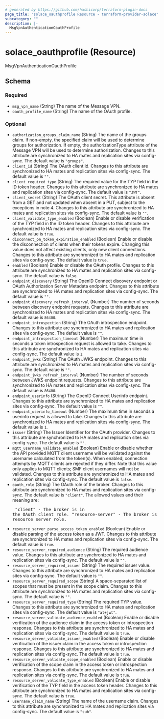 ```yaml
---
# generated by https://github.com/hashicorp/terraform-plugin-docs
page_title: "solace_oauthprofile Resource - terraform-provider-solace"
subcategory: ""
description: |-
  MsgVpnAuthenticationOauthProfile
---
```


# solace_oauthprofile (Resource)

MsgVpnAuthenticationOauthProfile



<!-- schema generated by tfplugindocs -->
## Schema

### Required

- `msg_vpn_name` (String) The name of the Message VPN.
- `oauth_profile_name` (String) The name of the OAuth profile.

### Optional

- `authorization_groups_claim_name` (String) The name of the groups claim. If non-empty, the specified claim will be used to determine groups for authorization. If empty, the authorizationType attribute of the Message VPN will be used to determine authorization. Changes to this attribute are synchronized to HA mates and replication sites via config-sync. The default value is `"groups"`.
- `client_id` (String) The OAuth client id. Changes to this attribute are synchronized to HA mates and replication sites via config-sync. The default value is `""`.
- `client_required_type` (String) The required value for the TYP field in the ID token header. Changes to this attribute are synchronized to HA mates and replication sites via config-sync. The default value is `"JWT"`.
- `client_secret` (String) The OAuth client secret. This attribute is absent from a GET and not updated when absent in a PUT, subject to the exceptions in note 4. Changes to this attribute are synchronized to HA mates and replication sites via config-sync. The default value is `""`.
- `client_validate_type_enabled` (Boolean) Enable or disable verification of the TYP field in the ID token header. Changes to this attribute are synchronized to HA mates and replication sites via config-sync. The default value is `true`.
- `disconnect_on_token_expiration_enabled` (Boolean) Enable or disable the disconnection of clients when their tokens expire. Changing this value does not affect existing clients, only new client connections. Changes to this attribute are synchronized to HA mates and replication sites via config-sync. The default value is `true`.
- `enabled` (Boolean) Enable or disable the OAuth profile. Changes to this attribute are synchronized to HA mates and replication sites via config-sync. The default value is `false`.
- `endpoint_discovery` (String) The OpenID Connect discovery endpoint or OAuth Authorization Server Metadata endpoint. Changes to this attribute are synchronized to HA mates and replication sites via config-sync. The default value is `""`.
- `endpoint_discovery_refresh_interval` (Number) The number of seconds between discovery endpoint requests. Changes to this attribute are synchronized to HA mates and replication sites via config-sync. The default value is `86400`.
- `endpoint_introspection` (String) The OAuth introspection endpoint. Changes to this attribute are synchronized to HA mates and replication sites via config-sync. The default value is `""`.
- `endpoint_introspection_timeout` (Number) The maximum time in seconds a token introspection request is allowed to take. Changes to this attribute are synchronized to HA mates and replication sites via config-sync. The default value is `1`.
- `endpoint_jwks` (String) The OAuth JWKS endpoint. Changes to this attribute are synchronized to HA mates and replication sites via config-sync. The default value is `""`.
- `endpoint_jwks_refresh_interval` (Number) The number of seconds between JWKS endpoint requests. Changes to this attribute are synchronized to HA mates and replication sites via config-sync. The default value is `86400`.
- `endpoint_userinfo` (String) The OpenID Connect Userinfo endpoint. Changes to this attribute are synchronized to HA mates and replication sites via config-sync. The default value is `""`.
- `endpoint_userinfo_timeout` (Number) The maximum time in seconds a userinfo request is allowed to take. Changes to this attribute are synchronized to HA mates and replication sites via config-sync. The default value is `1`.
- `issuer` (String) The Issuer Identifier for the OAuth provider. Changes to this attribute are synchronized to HA mates and replication sites via config-sync. The default value is `""`.
- `mqtt_username_validate_enabled` (Boolean) Enable or disable whether the API provided MQTT client username will be validated against the username calculated from the token(s). When enabled, connection attempts by MQTT clients are rejected if they differ. Note that this value only applies to MQTT clients; SMF client usernames will not be validated. Changes to this attribute are synchronized to HA mates and replication sites via config-sync. The default value is `false`.
- `oauth_role` (String) The OAuth role of the broker. Changes to this attribute are synchronized to HA mates and replication sites via config-sync. The default value is `"client"`. The allowed values and their meaning are:  <pre> "client" - The broker is in the OAuth client role. "resource-server" - The broker is in the OAuth resource server role. </pre>
- `resource_server_parse_access_token_enabled` (Boolean) Enable or disable parsing of the access token as a JWT. Changes to this attribute are synchronized to HA mates and replication sites via config-sync. The default value is `true`.
- `resource_server_required_audience` (String) The required audience value. Changes to this attribute are synchronized to HA mates and replication sites via config-sync. The default value is `""`.
- `resource_server_required_issuer` (String) The required issuer value. Changes to this attribute are synchronized to HA mates and replication sites via config-sync. The default value is `""`.
- `resource_server_required_scope` (String) A space-separated list of scopes that must be present in the scope claim. Changes to this attribute are synchronized to HA mates and replication sites via config-sync. The default value is `""`.
- `resource_server_required_type` (String) The required TYP value. Changes to this attribute are synchronized to HA mates and replication sites via config-sync. The default value is `"at+jwt"`.
- `resource_server_validate_audience_enabled` (Boolean) Enable or disable verification of the audience claim in the access token or introspection response. Changes to this attribute are synchronized to HA mates and replication sites via config-sync. The default value is `true`.
- `resource_server_validate_issuer_enabled` (Boolean) Enable or disable verification of the issuer claim in the access token or introspection response. Changes to this attribute are synchronized to HA mates and replication sites via config-sync. The default value is `true`.
- `resource_server_validate_scope_enabled` (Boolean) Enable or disable verification of the scope claim in the access token or introspection response. Changes to this attribute are synchronized to HA mates and replication sites via config-sync. The default value is `true`.
- `resource_server_validate_type_enabled` (Boolean) Enable or disable verification of the TYP field in the access token header. Changes to this attribute are synchronized to HA mates and replication sites via config-sync. The default value is `true`.
- `username_claim_name` (String) The name of the username claim. Changes to this attribute are synchronized to HA mates and replication sites via config-sync. The default value is `"sub"`.
